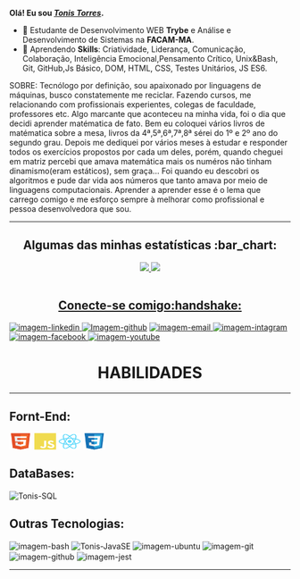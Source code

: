 
**Olá! Eu sou <a href="https://www.linkedin.com/in/tonistorres/"><i>Tonis Torres</i></a>.**
- 🔭 Estudante de Desenvolvimento WEB **Trybe** e Análise e Desenvolvimento de Sistemas na **FACAM-MA**.
- 🌱 Aprendendo **Skills**: Criatividade, Liderança, Comunicação, Colaboração, Inteligência Emocional,Pensamento Crítico, Unix&Bash, Git, GitHub,Js Básico, DOM, HTML, CSS, Testes Unitários, JS ES6.
<div>
SOBRE:
Tecnólogo por definição, sou apaixonado por linguagens de máquinas, busco constatemente me reciclar. Fazendo cursos, me relacionando com profissionais experientes, colegas de faculdade, professores etc. Algo marcante que aconteceu na minha vida, foi o dia que decidi aprender matématica de fato. Bem eu coloquei vários livros de matématica sobre a mesa, livros da 4ª,5ª,6ª,7ª,8ª sérei do 1º e 2º ano do segundo grau. Depois me dediquei por vários meses à estudar e responder todos os exercícios propostos por cada um deles, porém, quando cheguei em matriz percebi que amava matemática mais os numéros não tinham dinamismo(eram estáticos), sem graça... Foi quando eu descobri os algoritmos e pude dar vida aos números que tanto amava por meio de linguagens computacionais.  Aprender a aprender esse é o lema que carrego comigo e me esforço sempre à melhorar como profissional e pessoa desenvolvedora que sou. 
</div>
<hr/>

<h2 align="center">Algumas das minhas estatísticas :bar_chart:</h2>
<div align="center">
  <a href="https://github.com/tonistorres">
  <img height="180em" src="https://github-readme-stats.vercel.app/api?username=tonistorres&show_icons=true&theme=dark&include_all_commits=true&count_private=true"/>
  <img height="180em" src="https://github-readme-stats.vercel.app/api/top-langs/?username=tonistorres&layout=compact&langs_count=7&theme=dark"/>
</div>

  
<div><br>
  <h2 align="center"> Conecte-se comigo:handshake:</h2>
<a href="https://www.linkedin.com/in/tonistorres/" target="_blank">  <img src="https://img.shields.io/badge/LinkedIn-0077B5?style=for-the-badge&logo=linkedin&logoColor=white" height="38" width="138" target="_blank" alt="imagem-linkedin" /> </a>
<a href="https://github.com/tonistorres" target="_blank"> <img src="https://img.shields.io/badge/GitHub-100000?style=for-the-badge&logo=github&logoColor=white" height="38" width="138"   alt="Imagem-github"/></a>
<a href="#" target="_blank">  <img src="https://img.shields.io/badge/Gmail-D14836?style=for-the-badge&logo=gmail&logoColor=white" height="38" width="138" target="_blank" alt="imagem-email"/> </a>
<a href="https://www.instagram.com/tonistorresferreira/" target="_blank">  <img src="https://img.shields.io/badge/Instagram-E4405F?style=for-the-badge&logo=instagram&logoColor=white" height="38" width="138" target="_blank" alt="imagem-intagram"/> </a>
<a href="https://www.facebook.com/datorres.ferreira" target="_blank">  <img src="https://img.shields.io/badge/Facebook-1877F2?style=for-the-badge&logo=facebook&logoColor=white" height="38" width="138" target="_blank" alt="imagem-facebook"/> </a>
<a href="https://www.youtube.com/channel/UCjFo00zX0yvFrm5VIW1ieUw" target="_blank">  <img src="https://img.shields.io/badge/YouTube-FF0000?style=for-the-badge&logo=youtube&logoColor=white" height="38" width="138" target="_blank" alt="imagem-youtube"/> </a>
 </div>
     <h1 align="center"> HABILIDADES </h1>
<hr/>  
<div>
  <h2>Fornt-End:</h2>
  
  <img align="center" alt="Tonis-HTML" height="30" width="40" src="https://raw.githubusercontent.com/devicons/devicon/master/icons/html5/html5-original.svg">
  <img align="center" alt="Tonis-Js" height="30" width="40" src="https://raw.githubusercontent.com/devicons/devicon/master/icons/javascript/javascript-plain.svg">
   <img align="center" alt="Tonis-React" height="30" width="40" src="https://raw.githubusercontent.com/devicons/devicon/master/icons/react/react-original.svg">
   <img align="center" alt="Tonis-CSS" height="30" width="40" src="https://raw.githubusercontent.com/devicons/devicon/master/icons/css3/css3-original.svg">
</div>
<div>  
  <h2>DataBases:</h2>
  <img align="center" alt="Tonis-SQL" height="42" width="138" src="https://cdn.jsdelivr.net/gh/devicons/devicon/icons/mysql/mysql-original-wordmark.svg" />
</div>     
<div>  
 <h2>  Outras Tecnologias:</h2>
<img align="center" src="https://cdn.jsdelivr.net/gh/devicons/devicon/icons/bash/bash-original.svg" height="30" width="40" alt="imagem-bash"/>
<img align="center" alt="Tonis-JavaSE" height="30" width="40" alt="image-java" src="https://cdn.jsdelivr.net/gh/devicons/devicon/icons/java/java-original.svg" />
<img align="center" height="30" width="40" alt="imagem-ubuntu" src="https://cdn.jsdelivr.net/gh/devicons/devicon/icons/ubuntu/ubuntu-plain-wordmark.svg" />   
<img align="center" height="50"  width="100" alt="imagem-git" src="https://cdn.jsdelivr.net/gh/devicons/devicon/icons/git/git-original-wordmark.svg" />    
<img align="center" height="30" width="40" alt="imagem-github"  src="https://cdn.jsdelivr.net/gh/devicons/devicon/icons/github/github-original-wordmark.svg" /> 
<img align="center" height="30" width="40" alt="imagem-jest"  src="https://cdn.jsdelivr.net/gh/devicons/devicon/icons/jest/jest-plain.svg" />  
</div>  
<hr/>     
